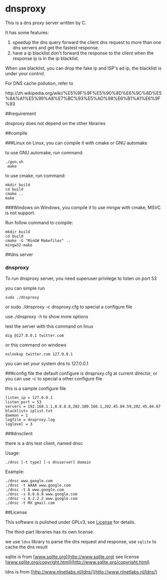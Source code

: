 dnsproxy
=======

This is a dns proxy server written by C.

It has some features:

1. speedup the dns query
       forward the client dns request to more than one dns servers and get the fastest response.
2. have a ip blacklist
        don't forward the response to the client when the response ip is in the ip blacklist.

When use blacklist, you can drop the fake ip and ISP's ad ip, the blacklist is under your control.

For DNS cache pollution, refer to
<link>http://zh.wikipedia.org/wiki/%E5%9F%9F%E5%90%8D%E6%9C%8D%E5%8A%A1%E5%99%A8%E7%BC%93%E5%AD%98%E6%B1%A1%E6%9F%93</link>

##requirement


 dnsproxy does not depend on the other libraries


##compile

###Linux
on Linux, you can compile it with cmake or GNU automake

to use GNU automake, run command:

    ./gen.sh
     make

to use cmake, run command:

    mkdir build
    cd build
    cmake ..
    make

###Windows
on Windows, you compile it to use mingw with cmake, MSVC is not support.

 Run follow command to compile:

    mkdir build
    cd build
    cmake -G "MinGW Makefiles" ..
    mingw32-make

##dns server

### dnsproxy

To run dnsproxy server, you need superuser privilege to listen on port 53

you can simple run

    sudo ./dnsproxy

or sudo ./dnsproxy -c dnsproxy.cfg to special a configure file

use ./dnsproxy -h to show more options

test the server with this command on linux

    dig @127.0.0.1 twitter.com
or this command on windows

    nslookup twitter.com 127.0.0.1

you can set your system dns to 127.0.0.1

###config file
the default configure is dnsproxy.cfg at current director, or you can use -c to special a other configure file

this is a sample configure file

    listen_ip = 127.0.0.1
    listen_port = 53
    servers = 192.168.1.1,8.8.8.8,202.180.160.1,202.45.84.59,202.45.84.67
    blacklist= iplist.txt
    daemon = 1
    logfile = dnsproxy.log
    loglevel = 3

###dnsclient

there is a dns test client, named dnsc

Usage:

    ./dnsc [-t type] [-s dnsserver] domain

Example:

    ./dnsc www.google.com
    ./dnsc -t AAAA www.google.com
    ./dnsc -t A www.google.com
    ./dnsc -s 8.8.8.8 www.google.com
    ./dnsc -s 4.2.2.2 www.google.com
    ./dnsc -t MX gmail.com
    
##License

This software is pulished under GPLv3,
see [License](https://raw.githubusercontent.com/fangdingjun/dnsproxy/master/LICENSE) for details.

The third-part libraries has its own license.

we use `ldns` library to parse the dns request and response,
use `sqlite` to cache the dns result

sqlite is  from [www.sqlite.org](http://www.sqlite.org)
see license [www.sqlite.org/copyright.html](http://www.sqlite.org/copyright.html)

ldns is from
[http://www.nlnetlabs.nl/ldns/](http://www.nlnetlabs.nl/ldns/)

